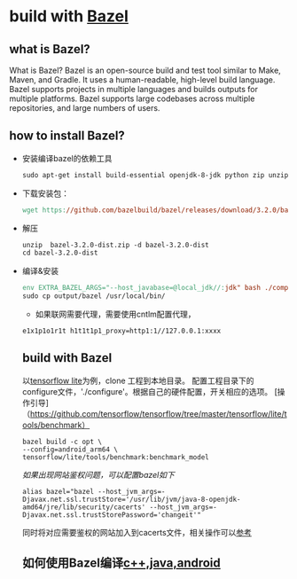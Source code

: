# build with [Bazel](https://docs.bazel.build/versions/master/bazel-overview.html)
## what is Bazel?
What is Bazel?
Bazel is an open-source build and test tool similar to Make, Maven, and Gradle. It uses a human-readable, high-level build language. Bazel supports projects in multiple languages and builds outputs for multiple platforms. Bazel supports large codebases across multiple repositories, and large numbers of users.
## how to install Bazel?
* 安装编译bazel的依赖工具

  ```makefile
  sudo apt-get install build-essential openjdk-8-jdk python zip unzip
  ```
  
* 下载安装包：

  ```makefile
  wget https://github.com/bazelbuild/bazel/releases/download/3.2.0/bazel-3.2.0-dist.zip --no-check-certificate
  ```
  
* 解压

   ```makefile
   unzip  bazel-3.2.0-dist.zip -d bazel-3.2.0-dist
   cd bazel-3.2.0-dist
   ```

* 编译&安装

  ```makefile
  env EXTRA_BAZEL_ARGS="--host_javabase=@local_jdk//:jdk" bash ./compile.sh
  sudo cp output/bazel /usr/local/bin/
  ```
  
  * 如果联网需要代理，需要使用cntlm配置代理，
  ```
  e1x1p1o1r1t h1t1t1p1_proxy=http1:1//127.0.0.1:xxxx
  ```
  ## build with Bazel
  以[tensorflow lite](https://github.com/tensorflow/tensorflow.git)为例，clone 工程到本地目录。
  配置工程目录下的configure文件，'./configure'。根据自己的硬件配置，开关相应的选项。
  [操作引导]（https://github.com/tensorflow/tensorflow/tree/master/tensorflow/lite/tools/benchmark）
  ```
  bazel build -c opt \
  --config=android_arm64 \
  tensorflow/lite/tools/benchmark:benchmark_model
  ```
  *如果出现网站鉴权问题，可以配置bazel如下*
  ```
  alias bazel="bazel --host_jvm_args=-Djavax.net.ssl.trustStore='/usr/lib/jvm/java-8-openjdk-amd64/jre/lib/security/cacerts' --host_jvm_args=-Djavax.net.ssl.trustStorePassword='changeit'"
  ```
  同时将对应需要鉴权的网站加入到cacerts文件，相关操作可以[参考](https://blog.csdn.net/wangjunjun2008/article/details/37662851)
  
  ## 如何使用Bazel编译[c++,java,android](https://docs.bazel.build/versions/master/bazel-overview.html#how-do-i-get-started)  
  
